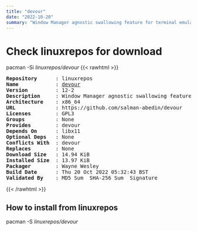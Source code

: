 ```yaml
---
title: "devour"
date: "2022-10-20"
summary: "Window Manager agnostic swallowing feature for terminal emulators"
---
```


# Check linuxrepos for download

pacman -Si *linuxrepos/devour*
{{< rawhtml >}}
<pre class="highlight">
<b>Repository</b>      : linuxrepos
<b>Name</b>            : <a href="../../static/x86_64/devour-12-2-x86_64.pkg.tar.zst">devour</a>
<b>Version</b>         : 12-2
<b>Description</b>     : Window Manager agnostic swallowing feature for terminal emulators
<b>Architecture</b>    : x86_64
<b>URL</b>             : https://github.com/salman-abedin/devour
<b>Licenses</b>        : GPL3
<b>Groups</b>          : None
<b>Provides</b>        : devour
<b>Depends On</b>      : libx11
<b>Optional Deps</b>   : None
<b>Conflicts With</b>  : devour
<b>Replaces</b>        : None
<b>Download Size</b>   : 14.94 KiB
<b>Installed Size</b>  : 13.97 KiB
<b>Packager</b>        : Wayne Wesley <wayne6324@gmail.com>
<b>Build Date</b>      : Thu 20 Oct 2022 05:32:43 BST
<b>Validated By</b>    : MD5 Sum  SHA-256 Sum  Signature
</pre>
{{< /rawhtml >}}
## How to install from linuxrepos

pacman -S *linuxrepos/devour*
